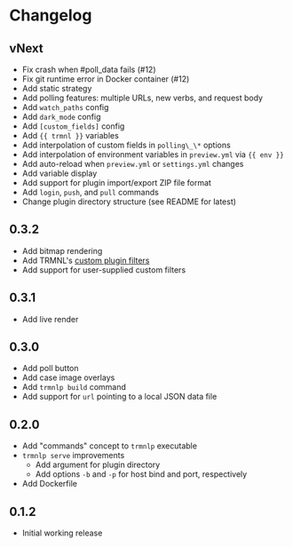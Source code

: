 # Changelog

## vNext

- Fix crash when #poll_data fails (#12)
- Fix git runtime error in Docker container (#12)
- Add static strategy
- Add polling features: multiple URLs, new verbs, and request body
- Add `watch_paths` config
- Add `dark_mode` config
- Add `[custom_fields]` config
- Add `{{ trmnl }}` variables 
- Add interpolation of custom fields in `polling\_\*` options
- Add interpolation of environment variables in `preview.yml` via `{{ env }}`
- Add auto-reload when `preview.yml` or `settings.yml` changes
- Add variable display
- Add support for plugin import/export ZIP file format
- Add `login`, `push`, and `pull` commands
- Change plugin directory structure (see README for latest)

## 0.3.2

- Add bitmap rendering
- Add TRMNL's [custom plugin filters](https://help.usetrmnl.com/en/articles/10347358-custom-plugin-filters)
- Add support for user-supplied custom filters

## 0.3.1

- Add live render

## 0.3.0

- Add poll button
- Add case image overlays
- Add `trmnlp build` command
- Add support for `url` pointing to a local JSON data file

## 0.2.0

- Add "commands" concept to `trmnlp` executable
- `trmnlp serve` improvements
  - Add argument for plugin directory
  - Add options `-b` and `-p` for host bind and port, respectively
- Add Dockerfile

## 0.1.2

- Initial working release

